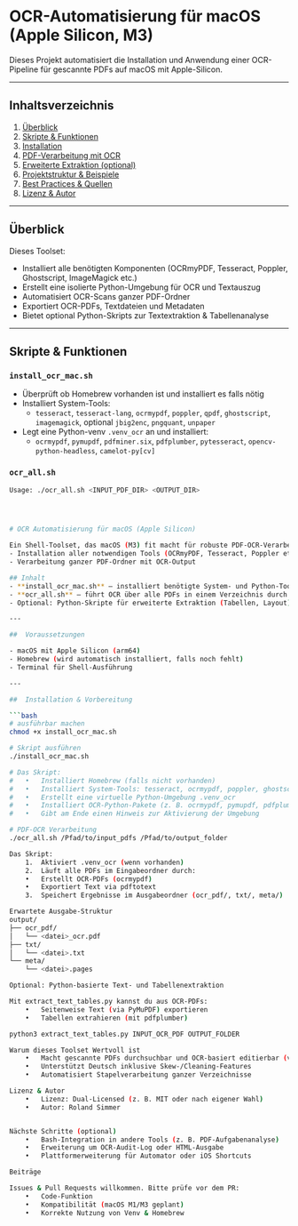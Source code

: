 # OCR-Automatisierung für macOS (Apple Silicon, M3)

Dieses Projekt automatisiert die Installation und Anwendung einer OCR-Pipeline für gescannte PDFs auf macOS mit Apple-Silicon.

---

##  Inhaltsverzeichnis

1. [Überblick](#überblick)  
2. [Skripte & Funktionen](#skripte--funktionen)  
3. [Installation](#installation)  
4. [PDF-Verarbeitung mit OCR](#pdf-verarbeitung-mit-ocr)  
5. [Erweiterte Extraktion (optional)](#erweiterte-extraktion-optional)  
6. [Projektstruktur & Beispiele](#projektstruktur--beispiele)  
7. [Best Practices & Quellen](#best-practices--quellen)  
8. [Lizenz & Autor](#lizenz--autor)

---

##  Überblick

Dieses Toolset:
- Installiert alle benötigten Komponenten (OCRmyPDF, Tesseract, Poppler, Ghostscript, ImageMagick etc.)
- Erstellt eine isolierte Python-Umgebung für OCR und Textauszug
- Automatisiert OCR-Scans ganzer PDF-Ordner
- Exportiert OCR-PDFs, Textdateien und Metadaten
- Bietet optional Python-Skripts zur Textextraktion & Tabellenanalyse

---

##  Skripte & Funktionen

### `install_ocr_mac.sh`
- Überprüft ob Homebrew vorhanden ist und installiert es falls nötig  
- Installiert System-Tools:
  - `tesseract`, `tesseract-lang`, `ocrmypdf`, `poppler`, `qpdf`, `ghostscript`, `imagemagick`, optional `jbig2enc`, `pngquant`, `unpaper`
- Legt eine Python-venv `.venv_ocr` an und installiert:
  - `ocrmypdf`, `pymupdf`, `pdfminer.six`, `pdfplumber`, `pytesseract`, `opencv-python-headless`, `camelot-py[cv]`

### `ocr_all.sh`
```bash
Usage: ./ocr_all.sh <INPUT_PDF_DIR> <OUTPUT_DIR>




# OCR Automatisierung für macOS (Apple Silicon)

Ein Shell-Toolset, das macOS (M3) fit macht für robuste PDF-OCR-Verarbeitung:
- Installation aller notwendigen Tools (OCRmyPDF, Tesseract, Poppler etc.)
- Verarbeitung ganzer PDF-Ordner mit OCR-Output

## Inhalt
- **install_ocr_mac.sh** – installiert benötigte System- und Python-Tools
- **ocr_all.sh** – führt OCR über alle PDFs in einem Verzeichnis durch und exportiert Text
- Optional: Python-Skripte für erweiterte Extraktion (Tabellen, Layout)

---

##  Voraussetzungen

- macOS mit Apple Silicon (arm64)
- Homebrew (wird automatisch installiert, falls noch fehlt)
- Terminal für Shell-Ausführung

---

##  Installation & Vorbereitung

```bash
# ausführbar machen
chmod +x install_ocr_mac.sh

# Skript ausführen
./install_ocr_mac.sh

# Das Skript:
#	•	Installiert Homebrew (falls nicht vorhanden)  ￼ ￼
#	•	Installiert System-Tools: tesseract, ocrmypdf, poppler, ghostscript, imagemagick usw.
#	•	Erstellt eine virtuelle Python-Umgebung .venv_ocr
#	•	Installiert OCR-Python-Pakete (z. B. ocrmypdf, pymupdf, pdfplumber, pytesseract)
#	•	Gibt am Ende einen Hinweis zur Aktivierung der Umgebung

# PDF-OCR Verarbeitung
./ocr_all.sh /Pfad/to/input_pdfs /Pfad/to/output_folder

Das Skript:
	1.	Aktiviert .venv_ocr (wenn vorhanden)
	2.	Läuft alle PDFs im Eingabeordner durch:
	•	Erstellt OCR-PDFs (ocrmypdf)
	•	Exportiert Text via pdftotext
	3.	Speichert Ergebnisse im Ausgabeordner (ocr_pdf/, txt/, meta/)

Erwartete Ausgabe-Struktur
output/
├── ocr_pdf/
│   └── <datei>_ocr.pdf
├── txt/
│   └── <datei>.txt
└── meta/
    └── <datei>.pages

Optional: Python-basierte Text- und Tabellenextraktion

Mit extract_text_tables.py kannst du aus OCR-PDFs:
	•	Seitenweise Text (via PyMuPDF) exportieren
	•	Tabellen extrahieren (mit pdfplumber)

python3 extract_text_tables.py INPUT_OCR_PDF OUTPUT_FOLDER

Warum dieses Toolset Wertvoll ist
	•	Macht gescannte PDFs durchsuchbar und OCR-basiert editierbar (via ocrmypdf)  ￼ ￼
	•	Unterstützt Deutsch inklusive Skew-/Cleaning-Features
	•	Automatisiert Stapelverarbeitung ganzer Verzeichnisse

Lizenz & Autor
	•	Lizenz: Dual-Licensed (z. B. MIT oder nach eigener Wahl)
	•	Autor: Roland Simmer


Nächste Schritte (optional)
	•	Bash-Integration in andere Tools (z. B. PDF‑Aufgabenanalyse)
	•	Erweiterung um OCR-Audit-Log oder HTML-Ausgabe
	•	Plattformerweiterung für Automator oder iOS Shortcuts

Beiträge

Issues & Pull Requests willkommen. Bitte prüfe vor dem PR:
	•	Code-Funktion
	•	Kompatibilität (macOS M1/M3 geplant)
	•	Korrekte Nutzung von Venv & Homebrew

